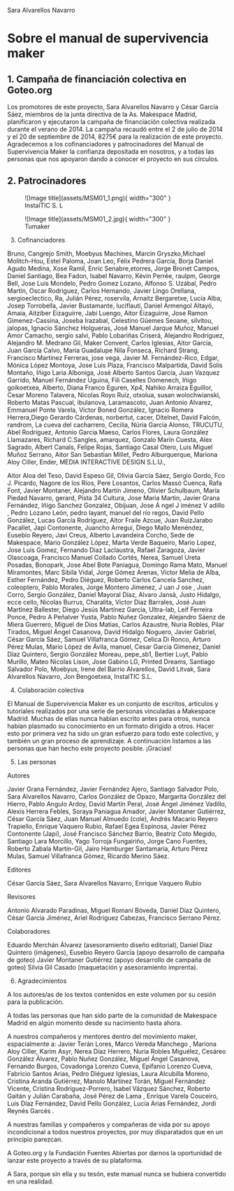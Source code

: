 Sara Alvarellos Navarro
# Sobre el manual de supervivencia maker

## 1. Campaña de financiación colectiva en Goteo.org

Los promotores de este proyecto, Sara Alvarellos Navarro y César García Sáez, miembros de la junta directiva de la As. Makespace Madrid, planificaron y ejecutaron la campaña de financiación colectiva realizada durante el verano de 2014. La campaña recaudó entre el 2 de julio de 2014 y el 20 de septiembre de 2014, 8275€ para la realización de este proyecto. Agradecemos a los cofinanciadores y patrocinadores del Manual de Supervivencia Maker la confianza depositada en nosotros, y a todas las personas que nos apoyaron dando a conocer el proyecto en sus círculos.

## 2. Patrocinadores

<figure markdown="span">
  ![Image title](assets/MSM01_1.png){ width="300" }
  <figcaption>InstalTIC S. L</figcaption>
</figure>
<figure markdown="span">
  ![Image title](assets/MSM01_2.jpg){ width="300" }
  <figcaption>Tumaker</figcaption>
</figure>



3. Cofinanciadores

Bruno, Cangrejo Smith, Moebyus Machines, Marcin Gryszko,Michael Molitch-Hou, Estel Paloma, Joan Leo, Félix Pedrera García, Borja Daniel Agudo Medina, Xose Ramil, Enric Senabre,etorres, Jorge Bronet Campos, Daniel Santiago, Bea Fadon, Isabel Navarro, Kévin Perrée, raulpm, George Bell, Jose Luis Mondelo, Pedro Gomez Lozano, Alfonso S. Uzábal, Pedro Martín, Oscar Rodriguez, Carlos Hernando, Javier Lingo Orellana, sergioeclectico, Ra, Julián Pérez, roservila, Arnaitz Bergaretxe, Lucía Alba, Josep Torrobella, Javier Bustamante, luciflauti, Daniel Armengol Altayó, Amaia, Aitziber Eizaguirre, Jabi Luengo, Aitor Eizaguirre, Jose Ramon Gimenez-Cassina, Joseba Irazabal, Celestino Güemes Seoane, silvitou, jalopas, Ignacio Sánchez Holgueras, José Manuel Jarque Muñoz, Manuel Amor Camacho, sergio salvi, Pablo Lobariñas Criserá, Alejandro Rodríguez, Alejandro M. Medrano Gil, Maker Convent, Carlos Iglesias, Aitor Garcia, Juan García Calvo, Maria Guadalupe Nila Fonseca, Richard Strang, Francisco Martinez Ferreras, jose vega, Javier M. Fernández-Rico, Edgar, Mónica López Montoya, Jose Luis Plaza, Francisco Malpartida, David Solís Montaño, Iñigo Laria Alboniga, José Alberto Santos García, Juan Vazquez Garrido, Manuel Fernández Uguina, Fili Caselles Domenech, Iñigo goikoetxea, Alberto, Diana Franco Eguren, Xp4, Nahiko Arraiza Eguillor, Cesar Moreno Talavera, Nicolas Royo Ruiz, otxolua, susan wolochwianski, Roberto Matas Pascual, ibulanova, Laramascoto, Juan Antonio Alvarez, Emmanuel Ponte Varela, Víctor Boned González, Ignacio Romera Herrera,Diego Gerardo Cárdenas, norbertut, cacer, Ditelnet, David Falcón, randrom, La cueva del cacharrero, Cecilia, Núria Garcia Alonso, TRUCUTU, Abel Rodríguez, Antonio Garcia Maeso, Carlos Flores, Laura González Llamazares, Richard C.Sangles, amarquez, Gonzalo Marín Cuesta, Alex Sagrado, Albert Canals, Felipe Rojas, Santiago Casal Otero, Luis Miguel Muñoz Serrano, Aitor San Sebastian Millet, Pedro Alburquerque, Mariona Aloy Ciller, Ender, MEDIA INTERACTIVE DESIGN S.L.U.,

Aitor Aloa del Teso, David Espeso Gil, Olivia García Sáez, Sergio Gordo, Fco J. Picardo, Nagore de los Ríos, Pere Losantos, Carlos Massó Cuenca, Rafa Font, Javier Montaner, Alejandro Martín Jimeno, Olivier Schulbaum, María Piedad Navarro, gerard, Pista 34 Cultura, Jose Maria Martin, Javier Grana Fernández, Iñigo Sanchez Gonzalez, Obijuan, Jose Á ngel J iménez V adillo , Pedro Lozano León, pedro layant, manuel del río regos, David Pello González, Lucas García Rodríguez, Aitor Fraile Azcue, Juan RuizJarabo Pacallet, Japi Contonente, Juancho Arregui, Diego Mallo Menéndez, Eusebio Reyero, Javi Creus, Alberto Lavandeira Corcho, Sede de Makespace, Mario González López, Marta Verde Baqueiro, Mario Lopez, Jose Luis Gomez, Fernando Diaz Laclaustra, Rafael Zaragoza, Javier Olascoaga, Francisco Manuel Collado Cortés, Nerea, Samuel Ureta Posadas, Bonopark, Jose Abel Bote Paniagua, Domingo Rama Mato, Manuel Miramontes, Marc Sibila Vidal, Jorge Gómez Arenas, Victor Melia de Alba, Esther Fernández, Pedro Diéguez, Roberto Carlos Cancela Sanchez, coleoptero, Pablo Morales, Jorge Montero Jimenez, J uan J ose , Juan Corro, Sergio González, Daniel Mayoral Díaz, Alvaro Jansà, Justo Hidalgo, ecce cello, Nicolas Burrus, Charalita, Victor Diaz Barrales, José Juan Martínez Ballester, Diego Jesús Martínez García, Ultra-lab, Leif Ferreira Ponce, Pedro A Peñalver Yusta, Pablo Nuñez Gonzalez, Alejandro Sáenz de Miera Guerrero, Miguel de Dios Matias, Carlos Azaustre, Nuria Robles, Pilar Tirados, Miguel Ángel Casanova, David Hidalgo Noguero, Javier Gabriel, César García Sáez, Samuel Villafranca Gómez, Celica Di Ronco, Arturo Pérez Mulas, Mario López de Ávila, manuel, Cesar Garcia Gimenez, Daniel Díaz Quintero, Sergio González Moreau, pepe_sb1, Bertier Luyt, Pablo Murillo, Mateo Nicolas Lison, Jose Gabino LG, Printed Dreams, Santiago Salvador Polo, Moebyus, Irene del Barrio Alvarellos, David Litvak, Sara Alvarellos Navarro, Jon Bengoetxea, InstalTIC S.L.

4. Colaboración colectiva

El Manual de Supervivencia Maker es un conjunto de escritos, artículos y tutoriales realizados por una serie de personas vinculadas a Makespace Madrid. Muchas de ellas nunca habían escrito antes para otros, nunca habían plasmado su conocimiento en un formato dirigido a otros. Hacer esto por primera vez ha sido un gran esfuerzo para todo este colectivo, y también un gran proceso de aprendizaje. A continuación listamos a las personas que han hecho este proyecto posible. ¡Gracias!

5. Las personas

Autores

Javier Grana Fernández, Javier Fernández Ajero, Santiago Salvador Polo, Sara Alvarellos Navarro, Carlos González de Opazo, Margarita González del Hierro, Pablo Angulo Ardoy, David Martín Peral, José Ángel Jiménez Vadillo, Alexis Herrera Febles, Soraya Paniagua Amador, Javier Montaner Gutiérrez, César García Sáez, Juan Manuel Almuedo (cole), Andrés Macario Reyero Trapiello, Enrique Vaquero Rubio, Rafael Egea Espinosa, Javier Pérez Contonente (Japi), José Francisco Sánchez Barrio, Beatriz Coto Megido, Santiago Lara Morcillo, Yago Torroja Fungairiño, Jorge Cano Fuentes, Roberto Zabala Martín-Gil, Jairo Hamburger Santamaría, Arturo Pérez Mulas, Samuel Villafranca Gómez, Ricardo Merino Sáez.

Editores

César García Sáez, Sara Alvarellos Navarro, Enrique Vaquero Rubio

Revisores

Antonio Alvarado Paradinas, Miguel Romaní Bóveda, Daniel Díaz Quintero, César García Jiménez, Ariel Rodríguez Cabezas, Francisco Serrano Pérez.

Colaboradores

Eduardo Merchán Álvarez (asesoramiento diseño editorial),
Daniel Díaz Quintero (imágenes),
Eusebio Reyero García (apoyo desarrollo de campaña de goteo)
Javier Montaner Gutiérrez (apoyo desarrollo de campaña de goteo)
Silvia Gil Casado (maquetación y asesoramiento imprenta).

6. Agradecimientos

A los autores/as de los textos contenidos en este volumen por su cesión para la publicación.

A todas las personas que han sido parte de la comunidad de Makespace Madrid en algún momento desde su nacimiento hasta ahora.

A nuestros compañeros y mentores dentro del movimiento maker, espacialmente a: Javier Terán Lores, Marco Vereda Manchego , Mariona Aloy Ciller, Karim Asyr, Nerea Díaz Herrero, Nuria Robles Miguélez, Cesáreo González Álvarez, Pablo Nuñez González, Miguel Ángel Casanova, Fernando Burgos, Covadonga Lorenzo Cueva, Epifanio Lorenzo Cueva, Fabricio Santos Arias, Pedro Diéguez Iglesias, Laura Alcubilla Moreno, Cristina Aranda Gutiérrez, Manolo Martínez Torán, Miguel Fernández Vicente, Cristina Rodríguez-Porrero, Isabel Vázquez Sánchez, Roberto Gaitán y Julián Carabaña, José Pérez de Lama , Enrique Varela Couceiro, Luis Díaz Fernández, David Pello González, Lucía Arias Fernández, Jordi Reynés Garcés .

A nuestras familias y compañeros y compañeras de vida por su apoyo incondicional a todos nuestros proyectos, por muy disparatados que en un principio parezcan.

A Goteo.org y la Fundación Fuentes Abiertas por darnos la oportunidad de lanzar este proyecto a través de su plataforma.

A Sara, porque sin ella y su tesón, este manual nunca se hubiera convertido en una realidad.